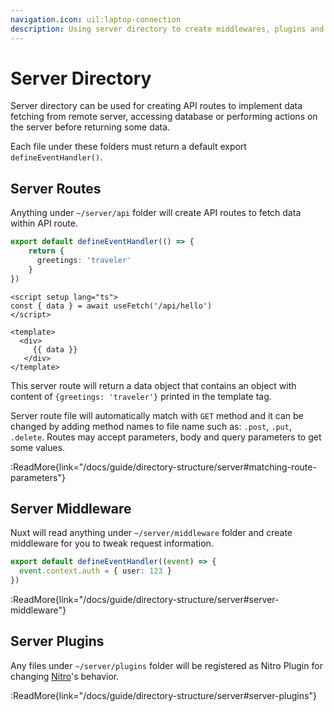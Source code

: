 ```yaml
---
navigation.icon: uil:laptop-connection
description: Using server directory to create middlewares, plugins and API easily.
---
```


# Server Directory

Server directory can be used for creating API routes to implement data fetching from remote server, accessing database or performing actions on the server before returning some data.

Each file under these folders must return a default export `defineEventHandler()`.

## Server Routes

Anything under `~/server/api` folder will create API routes to fetch data within API route.

```ts [server/api/hello.ts]
export default defineEventHandler(() => {
    return {
      greetings: 'traveler'
    }
})
```

```vue [components/Greet.vue]
<script setup lang="ts">
const { data } = await useFetch('/api/hello')
</script>

<template>
  <div>
     {{ data }}
   </div>
</template>
```

This server route will return a data object that contains an object with content of `{greetings: 'traveler'}` printed in the template tag.

Server route file will automatically match with `GET` method and it can be changed by adding method names to file name such as: `.post`, `.put`, `.delete`.
Routes may accept parameters, body and query parameters to get some values.

:ReadMore{link="/docs/guide/directory-structure/server#matching-route-parameters"}

## Server Middleware

Nuxt will read anything under `~/server/middleware` folder and create middleware for you to tweak request information.

```ts [server/middleware/log.ts]
export default defineEventHandler((event) => {
  event.context.auth = { user: 123 }
})
```

:ReadMore{link="/docs/guide/directory-structure/server#server-middleware"}

## Server Plugins

Any files under `~/server/plugins` folder will be registered as Nitro Plugin for changing [Nitro](https://nitro.unjs.io/)'s behavior.

:ReadMore{link="/docs/guide/directory-structure/server#server-plugins"}

